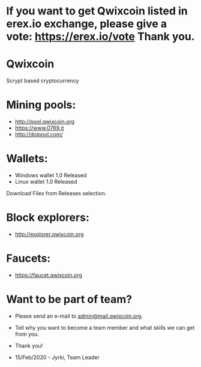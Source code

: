 # If you want to get Qwixcoin listed in erex.io exchange, please give a vote: https://erex.io/vote Thank you.

# Qwixcoin

Scrypt based cryptocurrency


# Mining pools: 
- http://pool.qwixcoin.org 
- https://www.0769.it
- http://doipool.com/

# Wallets:
- Windows wallet 1.0 Released
- Linux wallet 1.0 Released

Download Files from Releases selection.

# Block explorers:
- http://explorer.qwixcoin.org

# Faucets:
- https://faucet.qwixcoin.org

# Want to be part of team?
- Please send an e-mail to admin@mail.qwixcoin.org.
- Tell why you want to become a team member and what skills we can get from you.
- Thank you!

- 15/Feb/2020  - Jyrki, Team Leader
